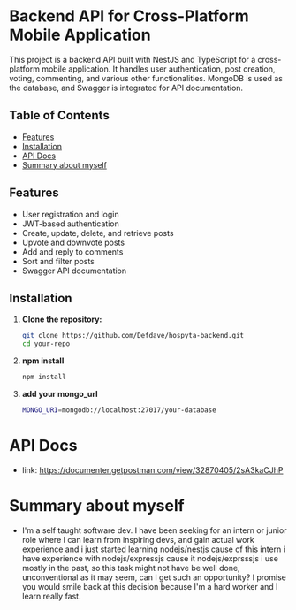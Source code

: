 # Backend API for Cross-Platform Mobile Application

This project is a backend API built with NestJS and TypeScript for a cross-platform mobile application. It handles user authentication, post creation, voting, commenting, and various other functionalities. MongoDB is used as the database, and Swagger is integrated for API documentation.

## Table of Contents

- [Features](#features)
- [Installation](#installation)
- [API Docs](#api-docs)
- [Summary about myself](#Summary-about-myself)

## Features

- User registration and login
- JWT-based authentication
- Create, update, delete, and retrieve posts
- Upvote and downvote posts
- Add and reply to comments
- Sort and filter posts
- Swagger API documentation

## Installation

1. **Clone the repository:**
   ```bash
   git clone https://github.com/Defdave/hospyta-backend.git
   cd your-repo

2. **npm install**
   ```bash
   npm install

3. **add your mongo_url**
   ```bash
   MONGO_URI=mongodb://localhost:27017/your-database

# API Docs
- link: https://documenter.getpostman.com/view/32870405/2sA3kaCJhP

# Summary about myself
- I'm a self taught software dev. I have been seeking for an intern or junior role where I can learn from inspiring devs, and gain actual work experience and i just started learning nodejs/nestjs cause of this intern i have experience with nodejs/expressjs cause it nodejs/exprsssjs i use mostly in the past, so this task might not have be well done, unconventional as it may seem, can I get such an opportunity? I promise you would smile back at this decision because I'm a hard worker and I learn really fast.


